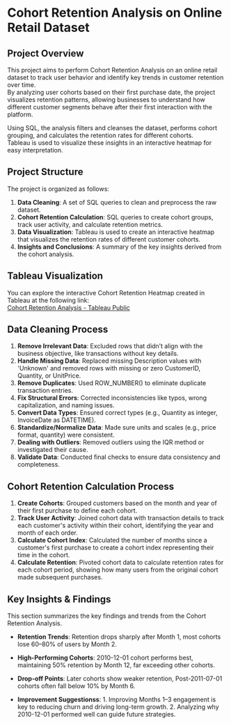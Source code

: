 # Cohort Retention Analysis on Online Retail Dataset

## Project Overview
This project aims to perform Cohort Retention Analysis on an online retail dataset to track user behavior and identify key trends in customer retention over time.  
By analyzing user cohorts based on their first purchase date, the project visualizes retention patterns, allowing businesses to understand how different customer segments behave after their first interaction with the platform.

Using SQL, the analysis filters and cleanses the dataset, performs cohort grouping, and calculates the retention rates for different cohorts.  
Tableau is used to visualize these insights in an interactive heatmap for easy interpretation.

## Project Structure
The project is organized as follows:

1. **Data Cleaning**: A set of SQL queries to clean and preprocess the raw dataset.
2. **Cohort Retention Calculation**: SQL queries to create cohort groups, track user activity, and calculate retention metrics.
3. **Data Visualization**: Tableau is used to create an interactive heatmap that visualizes the retention rates of different customer cohorts.
4. **Insights and Conclusions**: A summary of the key insights derived from the cohort analysis.

## Tableau Visualization
You can explore the interactive Cohort Retention Heatmap created in Tableau at the following link:  
[Cohort Retention Analysis - Tableau Public](https://public.tableau.com/app/profile/ayush.singh3840/viz/CohortRetentionAnalysis_16878105860820/Dashboard1)

## Data Cleaning Process

1. **Remove Irrelevant Data**: Excluded rows that didn’t align with the business objective, like transactions without key details.
2. **Handle Missing Data**: Replaced missing Description values with 'Unknown' and removed rows with missing or zero CustomerID, Quantity, or UnitPrice.
3. **Remove Duplicates**: Used ROW_NUMBER() to eliminate duplicate transaction entries.
4. **Fix Structural Errors**: Corrected inconsistencies like typos, wrong capitalization, and naming issues.
5. **Convert Data Types**: Ensured correct types (e.g., Quantity as integer, InvoiceDate as DATETIME).
6. **Standardize/Normalize Data**: Made sure units and scales (e.g., price format, quantity) were consistent.
7. **Dealing with Outliers**: Removed outliers using the IQR method or investigated their cause.
8. **Validate Data**: Conducted final checks to ensure data consistency and completeness.

## Cohort Retention Calculation Process

1. **Create Cohorts**: Grouped customers based on the month and year of their first purchase to define each cohort.
2. **Track User Activity**: Joined cohort data with transaction details to track each customer's activity within their cohort, identifying the year and month of each order.
3. **Calculate Cohort Index**: Calculated the number of months since a customer's first purchase to create a cohort index representing their time in the cohort.
4. **Calculate Retention**: Pivoted cohort data to calculate retention rates for each cohort period, showing how many users from the original cohort made subsequent purchases.

## Key Insights & Findings
This section summarizes the key findings and trends from the Cohort Retention Analysis.

- **Retention Trends**: Retention drops sharply after Month 1, most cohorts lose 60–80% of users by Month 2.
- **High-Performing Cohorts**: 2010-12-01 cohort performs best, maintaining 50% retention by Month 12, far exceeding other cohorts.
- **Drop-off Points**: Later cohorts show weaker retention, Post-2011-07-01 cohorts often fall below 10% by Month 6.

- **Improvement Suggestionss**: 1. Improving Months 1–3 engagement is key to reducing churn and driving long-term growth. 2. Analyzing why 2010-12-01 performed well can guide future strategies.

